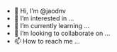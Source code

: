 - 👋 Hi, I’m @jaodnv
- 👀 I’m interested in ...
- 🌱 I’m currently learning ...
- 💞️ I’m looking to collaborate on ...
- 📫 How to reach me ...

<!---
jaodnv/jaodnv is a ✨ special ✨ repository because its `README.md` (this file) appears on your GitHub profile.
You can click the Preview link to take a look at your changes.
--->
